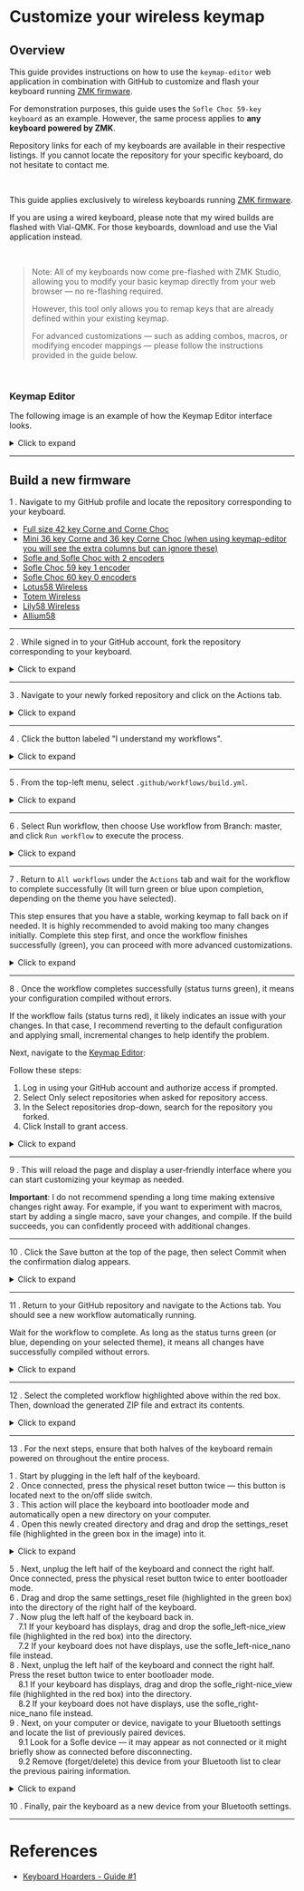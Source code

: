 # Customize your wireless keymap

## Overview

This guide provides instructions on how to use the `keymap-editor` web application in combination with GitHub to customize and flash your keyboard running [ZMK firmware](https://zmk.dev).

For demonstration purposes, this guide uses the `Sofle Choc 59-key keyboard` as an example. However, the same process applies to **any keyboard powered by ZMK**.

Repository links for each of my keyboards are available in their respective listings. If you cannot locate the repository for your specific keyboard, do not hesitate to contact me.

<br>

This guide applies exclusively to wireless keyboards running [ZMK firmware](https://zmk.dev).

If you are using a wired keyboard, please note that my wired builds are flashed with Vial-QMK. For those keyboards, download and use the Vial application instead.

<br>

> Note: All of my keyboards now come pre-flashed with ZMK Studio, allowing you to modify your basic keymap directly from your web browser — no re-flashing required.
> 
> However, this tool only allows you to remap keys that are already defined within your existing keymap.
>
> For advanced customizations — such as adding combos, macros, or modifying encoder mappings — please follow the instructions provided in the guide below.

<br>

### Keymap Editor

The following image is an example of how the Keymap Editor interface looks.

<details>
  <summary>Click to expand</summary>

![example_default_layer](../img/layers/example_default_layer.png)

</details>

----

## Build a new firmware

1 . Navigate to my GitHub profile and locate the repository corresponding to your keyboard.

- [Full size 42 key Corne and Corne Choc](https://github.com/KeyboardHoarders/zmk-config-corne)
- [Mini 36 key Corne and 36 key Corne Choc (when using keymap-editor you will see the extra columns but can ignore these)](https://github.com/KeyboardHoarders/zmk-corne-mini)
- [Sofle and Sofle Choc with 2 encoders](https://github.com/KeyboardHoarders/zmk-config-sofle2encoder)
- [Sofle Choc 59 key 1 encoder](https://github.com/KeyboardHoarders/zmk-sofle59key)
- [Sofle Choc 60 key 0 encoders](https://github.com/KeyboardHoarders/zmk-soflechoc-60key)
- [Lotus58 Wireless](https://github.com/KeyboardHoarders/zmk-config-lotus58)
- [Totem Wireless](https://github.com/KeyboardHoarders/zmk-totem-config)
- [Lily58 Wireless](https://github.com/KeyboardHoarders/zmk-config-lily58)
- [Allium58](https://github.com/KeyboardHoarders/zmk-config-allium58)

----

2 . While signed in to your GitHub account, fork the repository corresponding to your keyboard.

<details>
  <summary>Click to expand</summary>

![fork_repo](../img/build_steps/fork_repo.png)

</details>

----

3 . Navigate to your newly forked repository and click on the Actions tab.

<details>
  <summary>Click to expand</summary>

![actions_tab](../img/build_steps/actions_tab.png)

</details>

----

4 . Click the button labeled "I understand my workflows".

<details>
  <summary>Click to expand</summary>

![acknowledge_workflows](../img/build_steps/acknowledge_workflows.avif)

</details>

----

5 . From the top-left menu, select `.github/workflows/build.yml`.

<details>
  <summary>Click to expand</summary>

![build_workflow](../img/build_steps/build_workflow.png)

</details>

----

6 . Select Run workflow, then choose Use workflow from Branch: master, and click `Run workflow` to execute the process.

<details>
  <summary>Click to expand</summary>

![run_workflow](../img/build_steps/run_workflow.png)

</details>

----

7 . Return to `All workflows` under the `Actions` tab and wait for the workflow to complete successfully (It will turn green or blue upon completion, depending on the theme you have selected).

This step ensures that you have a stable, working keymap to fall back on if needed.
It is highly recommended to avoid making too many changes initially. 
Complete this step first, and once the workflow finishes successfully (green), you can proceed with more advanced customizations.


<details>
  <summary>Click to expand</summary>

![build_success](../img/build_steps/build_success.png)

</details>

----

8 . Once the workflow completes successfully (status turns green), it means your configuration compiled without errors.

If the workflow fails (status turns red), it likely indicates an issue with your changes.
In that case, I recommend reverting to the default configuration and applying small, incremental changes to help identify the problem.

Next, navigate to the [Keymap Editor](https://nickcoutsos.github.io/keymap-editor/):

Follow these steps:

1. Log in using your GitHub account and authorize access if prompted.
2. Select Only select repositories when asked for repository access.
3. In the Select repositories drop-down, search for the repository you forked.
4. Click Install to grant access.

<details>
  <summary>Click to expand</summary>

![install_keymap_editor_1](../img/build_steps/install_keymap_editor_1.webp)

![install_keymap_editor_2](../img/build_steps/install_keymap_editor_2.webp)

![install_keymap_editor_3](../img/build_steps/install_keymap_editor_3.webp)

</details>

----

9 . This will reload the page and display a user-friendly interface where you can start customizing your keymap as needed.

**Important**: I do not recommend spending a long time making extensive changes right away. 
For example, if you want to experiment with macros, start by adding a single macro, save your changes, and compile.
If the build succeeds, you can confidently proceed with additional changes.

----

10 . Click the Save button at the top of the page, then select Commit when the confirmation dialog appears.


<details>
  <summary>Click to expand</summary>

![keymap_editor_save_button_enabled](../img/build_steps/keymap_editor_save_button_enabled.png)

</details>

----

11 . Return to your GitHub repository and navigate to the Actions tab. You should see a new workflow automatically running.

Wait for the workflow to complete. As long as the status turns green (or blue, depending on your selected theme),
it means all changes have successfully compiled without errors.

<details>
  <summary>Click to expand</summary>

![changes_compiled_successfully](../img/build_steps/changes_compiled_successfully.png)

</details>

----

12 . Select the completed workflow highlighted above within the red box. Then, download the generated ZIP file and extract its contents.

<details>
  <summary>Click to expand</summary>

![download_build](../img/build_steps/download_build.png)

</details>

----

13 . For the next steps, ensure that both halves of the keyboard remain powered on throughout the entire process.

1 . Start by plugging in the left half of the keyboard. <br>
2 . Once connected, press the physical reset button twice — this button is located next to the on/off slide switch. <br> 
3 . This action will place the keyboard into bootloader mode and automatically open a new directory on your computer. <br>
4 . Open this newly created directory and drag and drop the settings_reset file (highlighted in the green box in the image) into it. <br>

<details>
  <summary>Click to expand</summary>

![settings_reset](../img/build_steps/settings_reset.png)

</details>

5 . Next, unplug the left half of the keyboard and connect the right half. Once connected, press the physical reset button twice to enter bootloader mode. <br>
6 . Drag and drop the same settings_reset file (highlighted in the green box) into the directory of the right half of the keyboard. <br>
7 . Now plug the left half of the keyboard back in. <br>
&nbsp;&nbsp;&nbsp;&nbsp;7.1 If your keyboard has displays, drag and drop the sofle_left-nice_view file (highlighted in the red box) into the directory. <br>
&nbsp;&nbsp;&nbsp;&nbsp;7.2 If your keyboard does not have displays, use the sofle_left-nice_nano file instead. <br>
8 . Next, unplug the left half of the keyboard and connect the right half. Press the reset button twice to enter bootloader mode. <br>
&nbsp;&nbsp;&nbsp;&nbsp;8.1 If your keyboard has displays, drag and drop the sofle_right-nice_view file (highlighted in the red box) into the directory. <br>
&nbsp;&nbsp;&nbsp;&nbsp;8.2 If your keyboard does not have displays, use the sofle_right-nice_nano file instead. <br>
9 . Next, on your computer or device, navigate to your Bluetooth settings and locate the list of previously paired devices. <br>
&nbsp;&nbsp;&nbsp;&nbsp;9.1 Look for a Sofle device — it may appear as not connected or it might briefly show as connected before disconnecting. <br>
&nbsp;&nbsp;&nbsp;&nbsp;9.2 Remove (forget/delete) this device from your Bluetooth list to clear the previous pairing information. <br>

<details>
  <summary>Click to expand</summary>

![forget_this_device](../img/build_steps/forget_this_device.png)

</details>


10 . Finally, pair the keyboard as a new device from your Bluetooth settings. <br>

----

# References

- [Keyboard Hoarders - Guide #1](https://keyboard-hoarders.com/pages/guides-1)